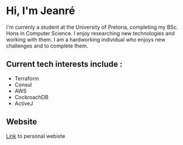 # Hi, I'm Jeanré
 
I'm currenly a student at the University of Pretoria, completing my BSc. Hons in Computer Science. I enjoy researching new technologies and working with them. I am a hardworking individual who enjoys new challenges and to complete them.

## Current tech interests include : 
  - Terraform
  - Consul
  - AWS
  - CockroachDB
  - ActiveJ

 


## Website
[Link](https://jayxd-2k.github.io/) to personal webiste
